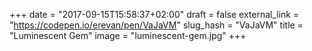 +++
date = "2017-09-15T15:58:37+02:00" 
draft = false
external_link = "https://codepen.io/erevan/pen/VaJaVM"
slug_hash = "VaJaVM"
title = "Luminescent Gem"
image = "luminescent-gem.jpg"
+++ 